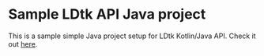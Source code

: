 # Sample LDtk API Java project
This is a sample simple Java project setup for LDtk Kotlin/Java API. Check it out [here](https://github.com/LeHaine/gdx-ldtk-api).
